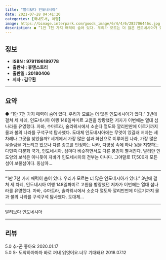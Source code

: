 ```yaml
---
title: "발리보다 인도네시아"
date: 2021-07-28 04:41:20
categories: [국내도서, 여행]
image: https://bimage.interpark.com/goods_image/6/4/4/6/282706446s.jpg
description: ● “1만 7천 가지 매력이 숨어 있다. 우리가 모르는 더 많은 인도네시아가 있다.” 3년에 걸쳐 세 차례, 인도네시아 여행 148일파미르 고원을 방랑했던 저자가 이번에는 열대 섬나라를 유영했다. 자바, 수마트라, 술라웨시에서 소순다 열도와 깔리만딴에 이르기까지 물과 불의 나라를 구석
---
```


## **정보**

- **ISBN : 9791196189778**
- **출판사 : 휴앤스토리**
- **출판일 : 20180406**
- **저자 : 김무환**

------



## **요약**

●  “1만 7천 가지 매력이 숨어 있다. 우리가 모르는 더 많은 인도네시아가 있다.” 3년에 걸쳐 세 차례, 인도네시아 여행 148일파미르 고원을 방랑했던 저자가 이번에는 열대 섬나라를 유영했다. 자바, 수마트라, 술라웨시에서 소순다 열도와 깔리만딴에 이르기까지 물과 불의 나라를 구석구석 탐사했다. 도대체 인도네시아에는 무엇이 있길래 저자는 세 차례나 그곳을 찾았을까? 세계에서 가장 많은 섬과 화산으로 이루어진 나라, 가장 많은 무슬림을 거느리고 있으나 다른 종교를 인정하는 나라, 다양성 속에 하나 됨을 지향하는 다민족 다문화 국가, 인도네시아. 섬마다 비슷하면서도 다른 풍경이 펼쳐진다. 발리만 인도양의 보석은 아니듯이 자바가 인도네시아의 전부는 아니다. 그야말로 17,500개 모든 섬이 보물섬이다. 동남아...

------

“1만 7천 가지 매력이 숨어 있다. 우리가 모르는 더 많은 인도네시아가 있다.”
 3년에 걸쳐 세 차례, 인도네시아 여행 148일파미르 고원을 방랑했던 저자가 이번에는 열대 섬나라를 유영했다. 자바, 수마트라, 술라웨시에서 소순다 열도와 깔리만딴에 이르기까지 물과 불의 나라를 구석구석 탐사했다. 도대체... 

------


발리보다 인도네시아 

------


## **리뷰** 

5.0 추-곤 좋아요 2020.01.17 <br/>5.0 S- 도착하자마자  바로 꺼내 읽엇어요.너무 기대돼요 2018.07.12 <br/>